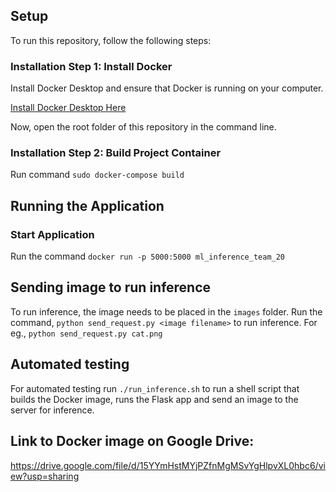 ## Setup

To run this repository, follow the following steps:

### Installation Step 1: Install Docker

Install Docker Desktop and ensure that Docker is running on your computer.

[Install Docker Desktop Here](https://www.docker.com/products/docker-desktop)

Now, open the root folder of this repository in the command line.

### Installation Step 2: Build Project Container

Run command `sudo docker-compose build`

## Running the Application

### Start Application

Run the command `docker run -p 5000:5000 ml_inference_team_20`  

## Sending image to run inference

To run inference, the image needs to be placed in the `images` folder.
Run the command, `python send_request.py <image filename>` to run inference. For eg., `python send_request.py cat.png`

## Automated testing

For automated testing run `./run_inference.sh` to run a shell script that builds the Docker image, runs the Flask app and send an image to the server for inference.

## Link to Docker image on Google Drive:  
https://drive.google.com/file/d/15YYmHstMYjPZfnMgMSvYgHlpvXL0hbc6/view?usp=sharing
